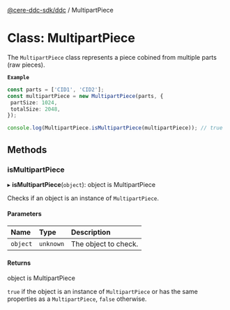 [@cere-ddc-sdk/ddc](../README.md) / MultipartPiece

# Class: MultipartPiece

The `MultipartPiece` class represents a piece cobined from multiple parts (raw pieces).

**`Example`**

```typescript
const parts = ['CID1', 'CID2'];
const multipartPiece = new MultipartPiece(parts, {
 partSize: 1024,
 totalSize: 2048,
});

console.log(MultipartPiece.isMultipartPiece(multipartPiece)); // true
```

## Methods

### isMultipartPiece

▸ **isMultipartPiece**(`object`): object is MultipartPiece

Checks if an object is an instance of `MultipartPiece`.

#### Parameters

| Name | Type | Description |
| :------ | :------ | :------ |
| `object` | `unknown` | The object to check. |

#### Returns

object is MultipartPiece

`true` if the object is an instance of `MultipartPiece` or has the same properties as a `MultipartPiece`, `false` otherwise.

